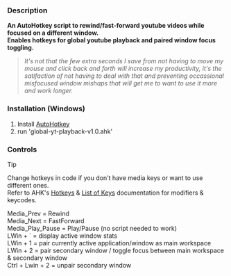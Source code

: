 ### Description
**An AutoHotkey script to rewind/fast-forward youtube videos while focused on a different window.** <br>
**Enables hotkeys for global youtube playback and paired window focus toggling.**

> *It's not that the few extra seconds I save from not having to move my mouse and click back and forth will increase my productivity, it's the satifaction of not having to deal with 
that and preventing occassional misfocused window mishaps that will get me to want to use 
it more and work longer.*
### Installation (Windows)
1. Install [AutoHotkey](https://www.autohotkey.com/) <br>
2. run 'global-yt-playback-v1.0.ahk'
### Controls
> [!TIP]
> Change hotkeys in code if you don't have media keys or want to use different ones. <br>
Refer to AHK's [Hotkeys](https://www.autohotkey.com/docs/v1/Hotkeys.htm) & [List of Keys](https://www.autohotkey.com/docs/v1/KeyList.htm) documentation for modifiers & keycodes.

Media_Prev = Rewind <br>
Media_Next = FastForward <br>
Media_Play_Pause = Play/Pause (no script needed to work) <br>
LWin + ` = display active window stats <br>
LWin + 1 = pair currently active application/window as main workspace <br>
LWin + 2 = pair secondary window / toggle focus between main workspace & secondary window <br>
Ctrl + Lwin + 2 = unpair secondary window <br>
